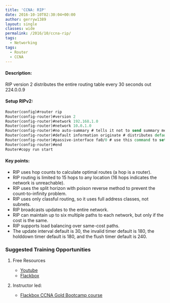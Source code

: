 ```yaml
---
title: 'CCNA: RIP'
date: 2016-10-10T02:30:04+00:00
author: gerryw1389
layout: single
classes: wide
permalink: /2016/10/ccna-rip/
tags:
  - Networking
tags:
  - Router
  - CCNA
---
```

<!--more-->

#### Description:

RIP version 2 distributes the entire routing table every 30 seconds out 224.0.0.9

#### Setup RIPv2:

   ```tcl
   Router(config)#router rip
   Router(config-router)#version 2
   Router(config-router)#network 192.168.1.0
   Router(config-router)#network 10.0.1.0
   Router(config-router)#no auto-summary # tells it not to send summary messages
   Router(config-router)#default information originate # distributes default gateway
   Router(config-router)#passive-interface fa0/0 # use this command to set an interface you don't want to share details to.
   Router(config-router)#end
   Router#copy run start
   ```

#### Key points:

   - RIP uses hop counts to calculate optimal routes (a hop is a router).  
   - RIP routing is limited to 15 hops to any location (16 hops indicates the network is unreachable).  
   - RIP uses the split horizon with poison reverse method to prevent the count-to-infinity problem.  
   - RIP uses only classful routing, so it uses full address classes, not subnets.  
   - RIP broadcasts updates to the entire network.  
   - RIP can maintain up to six multiple paths to each network, but only if the cost is the same.  
   - RIP supports load balancing over same-cost paths.  
   - The update interval default is 30, the invalid timer default is 180, the holddown timer default is 180, and the flush timer default is 240.

### Suggested Training Opportunities

1. Free Resources
   - [Youtube](https://www.youtube.com)
   - [Flackbox](https://www.flackbox.com/cisco-ccna-lab-guide)

2. Instructor led:
   - [Flackbox CCNA Gold Bootcamp course](https://www.flackbox.com/cisco-ccna-course)